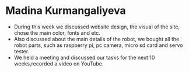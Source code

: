 # Madina Kurmangaliyeva
* During this week we discussed website design, the visual of the site, chose the main color, fonts and etc.
* Also discussed about the main details of the robot, we bought all the robot parts, such as raspberry pi, pc camera, micro sd card and servo tester.
* We held a meeting and discussed our tasks for the next 10 weeks,recorded a video on YouTube.
